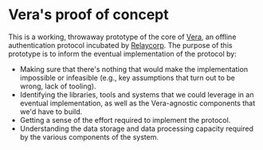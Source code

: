 # Vera's proof of concept

This is a working, throwaway prototype of the core of [Vera](https://vera.domains), an offline authentication protocol incubated by [Relaycorp](https://relaycorp.tech). The purpose of this prototype is to inform the eventual implementation of the protocol by:

- Making sure that there's nothing that would make the implementation impossible or infeasible (e.g., key assumptions that turn out to be wrong, lack of tooling).
- Identifying the libraries, tools and systems that we could leverage in an eventual implementation, as well as the Vera-agnostic components that we'd have to build.
- Getting a sense of the effort required to implement the protocol.
- Understanding the data storage and data processing capacity required by the various components of the system.
